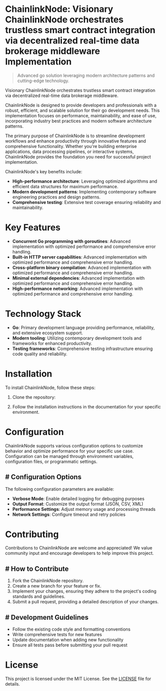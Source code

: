 <!-- fallback_ChainlinkNode_20250803022715_84770 -->

# ChainlinkNode: Visionary ChainlinkNode orchestrates trustless smart contract integration via decentralized real-time data brokerage middleware Implementation
> Advanced go solution leveraging modern architecture patterns and cutting-edge technology.

Visionary ChainlinkNode orchestrates trustless smart contract integration via decentralized real-time data brokerage middleware.

ChainlinkNode is designed to provide developers and professionals with a robust, efficient, and scalable solution for their go development needs. This implementation focuses on performance, maintainability, and ease of use, incorporating industry best practices and modern software architecture patterns.

The primary purpose of ChainlinkNode is to streamline development workflows and enhance productivity through innovative features and comprehensive functionality. Whether you're building enterprise applications, data processing pipelines, or interactive systems, ChainlinkNode provides the foundation you need for successful project implementation.

ChainlinkNode's key benefits include:

* **High-performance architecture**: Leveraging optimized algorithms and efficient data structures for maximum performance.
* **Modern development patterns**: Implementing contemporary software engineering practices and design patterns.
* **Comprehensive testing**: Extensive test coverage ensuring reliability and maintainability.

# Key Features

* **Concurrent Go programming with goroutines**: Advanced implementation with optimized performance and comprehensive error handling.
* **Built-in HTTP server capabilities**: Advanced implementation with optimized performance and comprehensive error handling.
* **Cross-platform binary compilation**: Advanced implementation with optimized performance and comprehensive error handling.
* **Minimal external dependencies**: Advanced implementation with optimized performance and comprehensive error handling.
* **High-performance networking**: Advanced implementation with optimized performance and comprehensive error handling.

# Technology Stack

* **Go**: Primary development language providing performance, reliability, and extensive ecosystem support.
* **Modern tooling**: Utilizing contemporary development tools and frameworks for enhanced productivity.
* **Testing frameworks**: Comprehensive testing infrastructure ensuring code quality and reliability.

# Installation

To install ChainlinkNode, follow these steps:

1. Clone the repository:


2. Follow the installation instructions in the documentation for your specific environment.

# Configuration

ChainlinkNode supports various configuration options to customize behavior and optimize performance for your specific use case. Configuration can be managed through environment variables, configuration files, or programmatic settings.

## # Configuration Options

The following configuration parameters are available:

* **Verbose Mode**: Enable detailed logging for debugging purposes
* **Output Format**: Customize the output format (JSON, CSV, XML)
* **Performance Settings**: Adjust memory usage and processing threads
* **Network Settings**: Configure timeout and retry policies

# Contributing

Contributions to ChainlinkNode are welcome and appreciated! We value community input and encourage developers to help improve this project.

## # How to Contribute

1. Fork the ChainlinkNode repository.
2. Create a new branch for your feature or fix.
3. Implement your changes, ensuring they adhere to the project's coding standards and guidelines.
4. Submit a pull request, providing a detailed description of your changes.

## # Development Guidelines

* Follow the existing code style and formatting conventions
* Write comprehensive tests for new features
* Update documentation when adding new functionality
* Ensure all tests pass before submitting your pull request

# License

This project is licensed under the MIT License. See the [LICENSE](https://github.com/gary111868/ChainlinkNode/blob/main/LICENSE) file for details.
